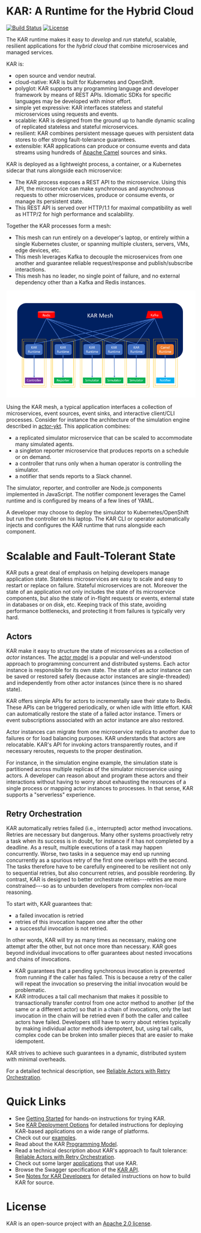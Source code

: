 <!--
# Copyright IBM Corporation 2020,2022
#
# Licensed under the Apache License, Version 2.0 (the "License");
# you may not use this file except in compliance with the License.
# You may obtain a copy of the License at
#
#     http://www.apache.org/licenses/LICENSE-2.0
#
# Unless required by applicable law or agreed to in writing, software
# distributed under the License is distributed on an "AS IS" BASIS,
# WITHOUT WARRANTIES OR CONDITIONS OF ANY KIND, either express or implied.
# See the License for the specific language governing permissions and
# limitations under the License.
-->

# KAR: A Runtime for the Hybrid Cloud

[![Build Status](https://travis-ci.com/IBM/kar.svg?branch=main)](https://travis-ci.com/github/IBM/kar)
[![License](https://img.shields.io/badge/license-Apache--2.0-blue.svg)](http://www.apache.org/licenses/LICENSE-2.0)

The KAR runtime makes it easy to _develop_ and _run_ stateful, scalable,
resilient applications for the _hybrid cloud_ that combine microservices and
managed services.

KAR is:
- open source and vendor neutral.
- cloud-native: KAR is built for Kubernetes and OpenShift.
- polyglot: KAR supports any programming language and developer framework by
  means of REST APIs. Idiomatic SDKs for specific languages may be developed
  with minor effort.
- simple yet expressive: KAR interfaces stateless and stateful microservices
  using requests and events.
- scalable: KAR is designed from the ground up to handle dynamic scaling of
  replicated stateless and stateful microservices.
- resilient: KAR combines persistent message queues with persistent data stores
  to offer strong fault-tolerance guarantees.
- extensible: KAR applications can produce or consume events and data streams
  using hundreds of [Apache Camel](https://camel.apache.org) sources and sinks.

KAR is deployed as a lightweight process, a container, or a Kubernetes sidecar
that runs alongside each microservice:
- The KAR process exposes a REST API to the microservice. Using this API, the
  microservice can make synchronous and asynchronous requests to other
  microservices, produce or consume events, or manage its persistent state.
- This REST API is served over HTTP/1.1 for maximal compatibility as well as
  HTTP/2 for high performance and scalability.

Together the KAR processes form a mesh:
- This mesh can run entirely on a developer's laptop, or entirely within a single Kubernetes cluster,
  or spanning multiple clusters, servers, VMs, edge devices, etc.
- This mesh leverages Kafka to decouple the microservices from one another and
  guarantee reliable request/response and publish/subscribe interactions.
- This mesh has no leader, no single point of failure, and no external dependency other than
  a Kafka and Redis instances.

![KAR](docs/images/mesh.png)

Using the KAR mesh, a typical application interfaces a collection of
microservices, event sources, event sinks, and interactive client/CLI processes.
Consider for instance the architecture of the simulation engine described in
[actor-ykt](examples/actors-ykt/README.md). This application combines:
- a replicated simulator microservice that can be scaled to accommodate many
  simulated agents.
- a singleton reporter microservice that produces reports on a schedule or on
  demand.
- a controller that runs only when a human operator is controlling the
  simulator.
- a notifier that sends reports to a Slack channel.

The simulator, reporter, and controller are Node.js components implemented in
JavaScript. The notifier component leverages the Camel runtime and is configured
by means of a few lines of YAML.

A developer may choose to deploy the simulator to Kubernetes/OpenShift but run
the controller on his laptop. The KAR CLI or operator automatically injects and
configures the KAR runtime that runs alongside each component.

# Scalable and Fault-Tolerant State

KAR puts a great deal of emphasis on helping developers manage application
state. Stateless microservices are easy to scale and easy to restart or replace
on failure. Stateful microservices are not. Moreover the state of an application
not only includes the state of its microservice components, but also the state
of in-flight requests or events, external state in databases or on disk, etc.
Keeping track of this state, avoiding performance bottlenecks, and protecting it
from failures is typically very hard.

## Actors

KAR make it easy to structure the state of microservices as a collection of
_actor_ instances. The [actor model](https://en.wikipedia.org/wiki/Actor_model)
is a popular and well-understood approach to programming concurrent and
distributed systems. Each actor instance is responsible for its own state. The
state of an actor instance can be saved or restored safely (because actor
instances are single-threaded) and independently from other actor instances
(since there is no shared state).

KAR offers simple APIs for actors to incrementally save their state to Redis.
These APIs can be triggered periodically, or when idle with little effort. KAR
can automatically restore the state of a failed actor instance. Timers or event
subscriptions associated with an actor instance are also restored.

Actor instances can migrate from one microservice replica to another due to
failures or for load balancing purposes. KAR understands that actors are
relocatable. KAR's API for invoking actors transparently routes, and if necessary
reroutes, requests to the proper destination.

For instance, in the simulation engine example, the simulation state is
partitioned across multiple replicas of the simulator microservice using actors.
A developer can reason about and program these actors and their interactions
without having to worry about exhausting the resources of a single process or
mapping actor instances to processes. In that sense, KAR supports a "serverless"
experience.

## Retry Orchestration

KAR automatically retries failed (i.e., interrupted) actor method invocations.
Retries are necessary but dangerous. Many other systems
proactively retry a task when its success is in
doubt, for
instance if it has not completed by a deadline. As a result, multiple executions
of a task may happen concurrently. Worse, two tasks in a sequence may end up
running concurrently as a spurious retry of the first one overlaps with the
second. The tasks therefore have to be carefully engineered to be resilient not
only to sequential retries, but also concurrent retries, and possible
reordering. By contrast, KAR is designed to better orchestrate retries---retries
are more constrained---so as to unburden developers from complex non-local
reasoning.

To start with, KAR guarantees that:
- a failed invocation is retried
- retries of this invocation happen one after the other
- a successful invocation is not retried.

In other words, KAR will try as many times as necessary, making one attempt
after the other, but not once more than necessary.
KAR goes beyond individual invocations to offer guarantees about nested
invocations and chains of invocations.
- KAR guarantees that a pending
synchronous invocation is prevented from running if the caller has failed. This
is because a retry of the caller will repeat the invocation so preserving the
initial invocation would be problematic.
- KAR introduces a tail call
mechanism that makes it possible to transactionally transfer control from one
actor method to another (of the same or a different actor) so that in a chain of
invocations, only the last invocation in the chain will be retried even if both
the caller and callee actors have failed. Developers still have to worry about
retries typically by making individual actor methods idempotent, but, using tail
calls, complex code can be broken into smaller pieces that are easier to make
idempotent.

KAR strives to achieve such guarantees in a dynamic, distributed system with
minimal overheads.

For a detailed technical description, see [Reliable Actors with Retry Orchestration](https://arxiv.org/abs/2111.11562).

# Quick Links

+ See [Getting Started](docs/getting-started.md) for hands-on instructions for
  trying KAR.
+ See [KAR Deployment Options](docs/kar-deployments.md) for detailed instructions
  for deploying KAR-based applications on a wide range of platforms.
+ Check out our [examples](examples/README.md).
+ Read about the KAR [Programming Model](docs/KAR.md).
+ Read a technical description about KAR's approach to fault tolerance: [Reliable Actors with Retry Orchestration](https://arxiv.org/abs/2111.11562).
+ Check out some larger [applications](https://github.com/IBM/kar-apps) that use KAR.
+ Browse the Swagger specification of the [KAR API](https://ibm.github.io/kar/api/redoc/).
+ See [Notes for KAR Developers](docs/kar-dev-hints.md) for detailed
  instructions on how to build KAR for source.

# License

KAR is an open-source project with an [Apache 2.0 license](LICENSE.txt).

